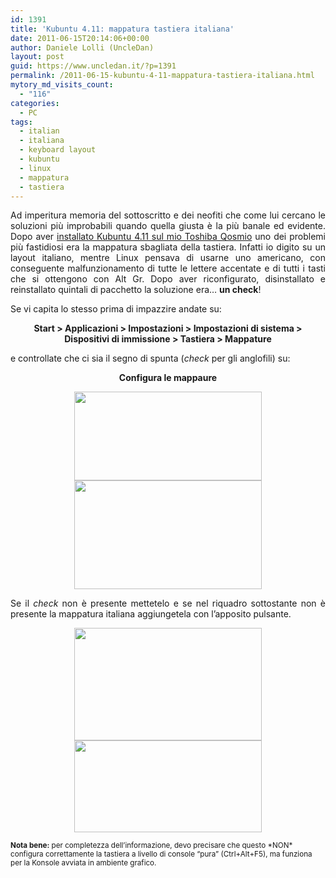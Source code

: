 ```yaml
---
id: 1391
title: 'Kubuntu 4.11: mappatura tastiera italiana'
date: 2011-06-15T20:14:06+00:00
author: Daniele Lolli (UncleDan)
layout: post
guid: https://www.uncledan.it/?p=1391
permalink: /2011-06-15-kubuntu-4-11-mappatura-tastiera-italiana.html
mytory_md_visits_count:
  - "116"
categories:
  - PC
tags:
  - italian
  - italiana
  - keyboard layout
  - kubuntu
  - linux
  - mappatura
  - tastiera
---
```

<p style="text-align: justify;">
  Ad imperitura memoria del sottoscritto e dei neofiti che come lui cercano le soluzioni più improbabili quando quella giusta è la più banale ed evidente. Dopo aver <a title="Kubuntu 4.11: prima impressione… sconvolgente!" href="https://www.uncledan.it/2011/06/kubuntu-4-11-prima-impressione-sconvolgente/">installato Kubuntu 4.11 sul mio Toshiba Qosmio</a> uno dei problemi più fastidiosi era la mappatura sbagliata della tastiera. Infatti io digito su un layout italiano, mentre Linux pensava di usarne uno americano, con conseguente malfunzionamento di tutte le lettere accentate e di tutti i tasti che si ottengono con Alt Gr. Dopo aver riconfigurato, disinstallato e reinstallato quintali di pacchetto la soluzione era&#8230; <strong>un check</strong>!
</p>

<p style="text-align: justify;">
  Se vi capita lo stesso prima di impazzire andate su:
</p>

<p style="text-align: center;">
  <strong>Start > Applicazioni > Impostazioni > Impostazioni di sistema > Dispositivi di immissione > Tastiera > Mappature</strong>
</p>

<p style="text-align: justify;">
  e controllate che ci sia il segno di spunta (<em>check</em> per gli anglofili) su:
</p>

<p style="text-align: center;">
  <strong>Configura le mappaure</strong>
</p>

<p style="text-align: center;">
  <strong><a title="kubuntu-4-11-selezione-tastiera-1" href="https://www.uncledan.it/wp-content/uploads/2011/06/kubuntu-4-11-selezione-tastiera-1.png" target="_blank"><img class="alignnone size-medium wp-image-1392" title="kubuntu-4-11-selezione-tastiera-1" src="https://www.uncledan.it/wp-content/uploads/2011/06/kubuntu-4-11-selezione-tastiera-1-300x142.png" alt="" width="300" height="142" srcset="https://www.danielelolli.it/wp-content/uploads/2011/06/kubuntu-4-11-selezione-tastiera-1-300x142.png 300w, https://www.danielelolli.it/wp-content/uploads/2011/06/kubuntu-4-11-selezione-tastiera-1.png 960w" sizes="(max-width: 300px) 100vw, 300px" /></a> <a title="kubuntu-4-11-selezione-tastiera-2" href="https://www.uncledan.it/wp-content/uploads/2011/06/kubuntu-4-11-selezione-tastiera-2.png" target="_blank"><img class="alignnone size-medium wp-image-1393" title="kubuntu-4-11-selezione-tastiera-2" src="https://www.uncledan.it/wp-content/uploads/2011/06/kubuntu-4-11-selezione-tastiera-2-300x174.png" alt="" width="300" height="174" srcset="https://www.danielelolli.it/wp-content/uploads/2011/06/kubuntu-4-11-selezione-tastiera-2-300x174.png 300w, https://www.danielelolli.it/wp-content/uploads/2011/06/kubuntu-4-11-selezione-tastiera-2.png 960w" sizes="(max-width: 300px) 100vw, 300px" /></a><br /> </strong>
</p>

<p style="text-align: justify;">
  Se il <em>check</em> non è presente mettetelo e se nel riquadro sottostante non è presente la mappatura italiana aggiungetela con l&#8217;apposito pulsante.
</p>

<p style="text-align: center;">
  <a title="kubuntu-4-11-selezione-tastiera-3a" href="https://www.uncledan.it/wp-content/uploads/2011/06/kubuntu-4-11-selezione-tastiera-3a.png" target="_blank"><img class="alignnone size-medium wp-image-1396" title="kubuntu-4-11-selezione-tastiera-3a" src="https://www.uncledan.it/wp-content/uploads/2011/06/kubuntu-4-11-selezione-tastiera-3a-300x180.png" alt="" width="300" height="180" srcset="https://www.danielelolli.it/wp-content/uploads/2011/06/kubuntu-4-11-selezione-tastiera-3a-300x180.png 300w, https://www.danielelolli.it/wp-content/uploads/2011/06/kubuntu-4-11-selezione-tastiera-3a.png 960w" sizes="(max-width: 300px) 100vw, 300px" /></a> <a title="kubuntu-4-11-selezione-tastiera-3b" href="https://www.uncledan.it/wp-content/uploads/2011/06/kubuntu-4-11-selezione-tastiera-3b.png" target="_blank"><img class="alignnone size-medium wp-image-1397" title="kubuntu-4-11-selezione-tastiera-3b" src="https://www.uncledan.it/wp-content/uploads/2011/06/kubuntu-4-11-selezione-tastiera-3b-300x147.png" alt="" width="300" height="147" srcset="https://www.danielelolli.it/wp-content/uploads/2011/06/kubuntu-4-11-selezione-tastiera-3b-300x147.png 300w, https://www.danielelolli.it/wp-content/uploads/2011/06/kubuntu-4-11-selezione-tastiera-3b.png 505w" sizes="(max-width: 300px) 100vw, 300px" /></a>
</p>

<p style="text-align: left;">
  <small><strong>Nota bene:</strong> per completezza dell&#8217;informazione, devo precisare che questo *NON* configura correttamente la tastiera a livello di console &#8220;pura&#8221; (Ctrl+Alt+F5), ma funziona per la Konsole avviata in ambiente grafico.</small>
</p>